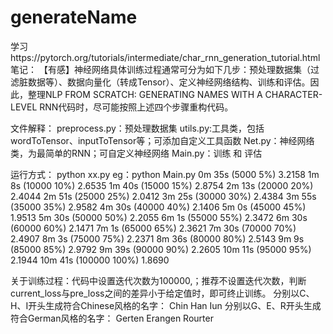 # generateName
学习https://pytorch.org/tutorials/intermediate/char_rnn_generation_tutorial.html 笔记：
【有感】神经网络具体训练过程通常可分为如下几步：预处理数据集（过滤脏数据等）、数据向量化（转成Tensor）、定义神经网络结构、训练和评估。因此，整理NLP FROM SCRATCH: GENERATING NAMES WITH A CHARACTER-LEVEL RNN代码时，尽可能按照上述四个步骤重构代码。

文件解释：
  preprocess.py：预处理数据集
  utils.py:工具类，包括wordToTensor、inputToTensor等；可添加自定义工具函数
  Net.py：神经网络类，为最简单的RNN；可自定义神经网络
  Main.py：训练 和 评估

运行方式：
  python xx.py
  eg：python Main.py
  0m 35s (5000 5%) 3.2158
  1m 8s (10000 10%) 2.6535
  1m 40s (15000 15%) 2.8754
  2m 13s (20000 20%) 2.4044
  2m 51s (25000 25%) 2.0412
  3m 25s (30000 30%) 2.4384
  3m 55s (35000 35%) 2.9582
  4m 30s (40000 40%) 2.1406
  5m 0s (45000 45%) 1.9513
  5m 30s (50000 50%) 2.2055
  6m 1s (55000 55%) 2.3472
  6m 30s (60000 60%) 2.1471
  7m 1s (65000 65%) 2.3621
  7m 30s (70000 70%) 2.4907
  8m 3s (75000 75%) 2.2371
  8m 36s (80000 80%) 2.5143
  9m 9s (85000 85%) 2.9792
  9m 39s (90000 90%) 2.2605
  10m 11s (95000 95%) 2.1944
  10m 41s (100000 100%) 1.8690

关于训练过程：代码中设置迭代次数为100000,；推荐不设置迭代次数，判断current_loss与pre_loss之间的差异小于给定值时，即可终止训练。
分别以C、H、I开头生成符合Chinese风格的名字：
  Chin
  Han
  Iun
分别以G、E、R开头生成符合German风格的名字：
  Gerten
  Erangen
  Rourter
